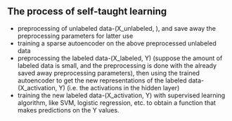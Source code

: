 ## The process of self-taught learning
- preprocessing of unlabeled data-(X_unlabeled, ), and save away the preprocessing parameters for latter use
- training a sparse autoencoder on the above preprocessed unlabeled data
- preprocessing the labeled data-(X_labeled, Y) (suppose the amount of labeled data is small, and the preprocessing is done with
    the already saved away preprocessing parameters), then using the trained autoencoder to get the new representations
    of the labeled data-(X_activation, Y) (i.e. the activations in the hidden layer)
- training the new labeled data-(X_activation, Y) with supervised learning algorithm, like SVM, logistic regression, etc. to obtain a function that makes predictions on the Y values.
